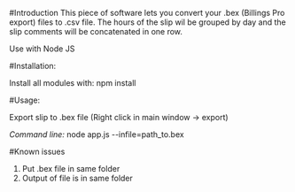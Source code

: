 #Introduction
This piece of software lets you convert your .bex (Billings Pro export) files to .csv file. The hours of the slip wil be grouped by day and the slip comments will be concatenated in one row. 

Use with Node JS

#Installation:

Install all modules with:
npm install

#Usage:

Export slip to .bex file (Right click in main window -> export)

*Command line:*
node app.js --infile=path_to.bex

#Known issues

1. Put .bex file in same folder
2. Output of file is in same folder
